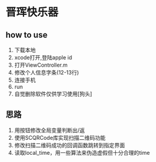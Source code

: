 # 晋珲快乐器
## how to use
1. 下载本地
2. xcode打开,登陆apple id
3. 打开ViewController.m
4. 修改个人信息字条(12-13行)
1. 连接手机
2. run
3. 自觉删除软件仅供学习使用[狗头]

## 思路
1. 用按钮修改全局变量判断出/返
2. 使用SCQRCode库实现扫描二维码功能
3. 修改扫描二维码成功的回调函数跳转到指定界面
4. 读取local_time，用一些算法来伪造虚假但十分合理的time
